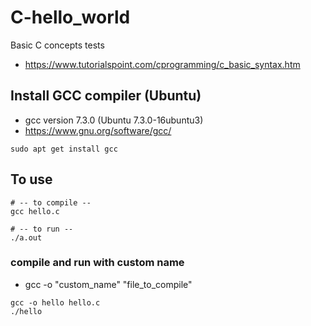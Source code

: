 # C-hello_world
Basic C concepts tests
- https://www.tutorialspoint.com/cprogramming/c_basic_syntax.htm

## Install GCC compiler (Ubuntu)
- gcc version 7.3.0 (Ubuntu 7.3.0-16ubuntu3)
- https://www.gnu.org/software/gcc/
```
sudo apt get install gcc
```

## To use
```
# -- to compile --
gcc hello.c

# -- to run --
./a.out
```
### compile and run with custom name
- gcc -o "custom_name" "file_to_compile"
```
gcc -o hello hello.c
./hello
```